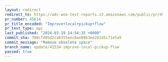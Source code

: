 ```yaml
---
layout: redirect
redirect_to: https://a8c-woo-test-reports.s3.amazonaws.com/public/pr/45614/api/index.html
pr_number: 45614
pr_title_encoded: "Improve+local+pickup+flow"
pr_test_type: api
last_published: "2024-03-19 14:54:35 +0000"
commit_sha: 709cfd05d2cab355eec8ae89b3ee281d5c71e5a5
commit_message: "Remove obsolete space"
branch_name: update/41534-improve-local-pickup-flow
passed: true
---
```


